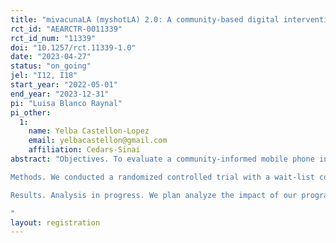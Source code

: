 ```yaml
---
title: "mivacunaLA (myshotLA) 2.0: A community-based digital intervention to improve COVID-19 vaccination behaviors among Hispanic Children "
rct_id: "AEARCTR-0011339"
rct_id_num: "11339"
doi: "10.1257/rct.11339-1.0"
date: "2023-04-27"
status: "on_going"
jel: "I12, I18"
start_year: "2022-05-01"
end_year: "2023-12-31"
pi: "Luisa Blanco Raynal"
pi_other:
  1:
    name: Yelba Castellon-Lopez
    email: yelbacastellon@gmail.com
    affiliation: Cedars-Sinai
abstract: "Objectives. To evaluate a community-informed mobile phone intervention (mivacunaLA/myshotLA) to increase COVID-19 vaccination among Latino families in communities with low vaccine uptake and high rates of COVID-19 transmission.
Methods. We conducted a randomized controlled trial with a wait-list control group among Latino parents/caregivers with at least one unvaccinated child in East and South Los Angeles in the fall of 2022 to measure the effectiveness of mivacunaLA, a community-partnered intervention to promote vaccine uptake by addressing misinformation and building trust.
Results. Analysis in progress. We plan analyze the impact of our program on COVID-19 vaccine uptake among children in 3 age groups: 1) 6 months to 4 years old, 2) 5 to 11 years old, and 3) 12 to 17 years old.
"
layout: registration
---
```


